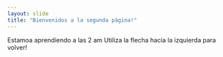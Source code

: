 ```yaml
---
layout: slide
title: "Bienvenidos a la segunda página!"
---
```

Estamoa aprendiendo a las 2 am
Utiliza la flecha hacia la izquierda para volver!
